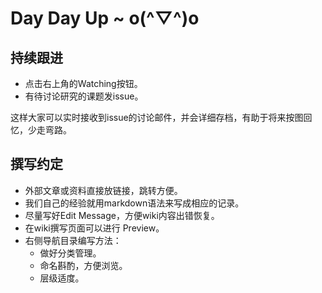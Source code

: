 # Day Day Up ~ o(^▽^)o

## 持续跟进
- 点击右上角的Watching按钮。
- 有待讨论研究的课题发issue。

这样大家可以实时接收到issue的讨论邮件，并会详细存档，有助于将来按图回忆，少走弯路。

## 撰写约定
- 外部文章或资料直接放链接，跳转方便。
- 我们自己的经验就用markdown语法来写成相应的记录。
- 尽量写好Edit Message，方便wiki内容出错恢复。
- 在wiki撰写页面可以进行 Preview。
- 右侧导航目录编写方法：
    + 做好分类管理。
    * 命名斟酌，方便浏览。
    - 层级适度。
